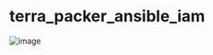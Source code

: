 # terra_packer_ansible_iam











![image](https://user-images.githubusercontent.com/44216245/224513931-2333c936-12f5-4809-834c-680c3c97f34f.png)
